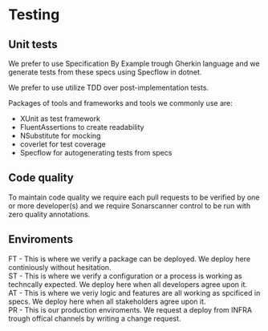# Testing

## Unit tests

We prefer to use Specification By Example trough Gherkin language and we generate tests from these specs using Specflow in dotnet.

We prefer to use utilize TDD over post-implementation tests.

Packages of tools and frameworks and tools we commonly use are:
- XUnit as test framework
- FluentAssertions to create readability
- NSubstitute for mocking
- coverlet for test coverage
- Specflow for autogenerating tests from specs

## Code quality

To maintain code quality we require each pull requests to be verified by one or more developer(s) and we require Sonarscanner control to be run with zero quality annotations.

## Enviroments

FT - This is where we verify a package can be deployed. We deploy here continiously without hesitation.<br/>
ST - This is where we verify a configuration or a process is working as techncally expected. We deploy here when all developers agree upon it.<br/>
AT - This is where we veriy logic and features are all working as spcificed in specs. We deploy here when all stakeholders agree upon it.<br/>
PR - This is our production enviroments. We request a deploy from INFRA trough offical channels by writing a change request.<br/>
